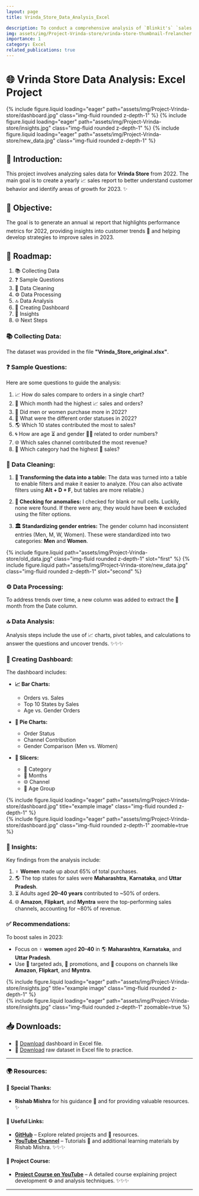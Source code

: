 ```yaml
---
layout: page
title: Vrinda_Store_Data_Analysis_Excel

description: To conduct a comprehensive analysis of `Blinkit's` `sales performance`, `customer satisfaction`, and `inventory distribution` to identify key insights and `opportunities for optimization` using various `KPIs` and `visualizations` in `Excel`.
img: assets/img/Project-Vrinda-store/vrinda-store-thumbnail-frelancher.png
importance: 1
category: Excel
related_publications: true
---
```

# 🌐 Vrinda Store Data Analysis: Excel Project

<swiper-container keyboard="true" navigation="true" pagination="true" pagination-clickable="true" pagination-dynamic-bullets="true" rewind="true">
  <swiper-slide>{% include figure.liquid loading="eager" path="assets/img/Project-Vrinda-store/dashboard.jpg" class="img-fluid rounded z-depth-1" %}</swiper-slide>
  <swiper-slide>{% include figure.liquid loading="eager" path="assets/img/Project-Vrinda-store/insights.jpg" class="img-fluid rounded z-depth-1" %}</swiper-slide>
  <swiper-slide>{% include figure.liquid loading="eager" path="assets/img/Project-Vrinda-store/new_data.jpg" class="img-fluid rounded z-depth-1" %}</swiper-slide>
</swiper-container>

## 🔄 Introduction:
This project involves analyzing sales data for **Vrinda Store** from 2022. The main goal is to create a yearly 📈 sales report to better understand customer behavior and identify areas of growth for 2023. ✨

## 🎯 Objective:
The goal is to generate an annual 📊 report that highlights performance metrics for 2022, providing insights into customer trends 🔎 and helping develop strategies to improve sales in 2023.

## 🔮 Roadmap:
1. 📚 Collecting Data  
2. ❓ Sample Questions  
3. 🧰 Data Cleaning  
4. ⚙️ Data Processing  
5. 🔝 Data Analysis  
6. 🎨 Creating Dashboard  
7. 🔦 Insights  
8. 🌐 Next Steps

### 📚 Collecting Data:
The dataset was provided in the file **"Vrinda_Store_original.xlsx"**.

### ❓ Sample Questions:
Here are some questions to guide the analysis:
1. 📈 How do sales compare to orders in a single chart?  
2. 🌄 Which month had the highest 📈 sales and orders?  
3. 💃 Did men or women purchase more in 2022?  
4. 🔎 What were the different order statuses in 2022?  
5. 🌎 Which 10 states contributed the most to sales?  
6. 🌀 How are age ⏳ and gender 👩👨 related to order numbers?  
7. 🌐 Which sales channel contributed the most revenue?  
8. 🎪 Which category had the highest 💸 sales?

### 🧰 Data Cleaning:
1. **🔢 Transforming the data into a table:**
   The data was turned into a table to enable filters and make it easier to analyze. (You can also activate filters using **Alt + D + F**, but tables are more reliable.)

2. **🧠 Checking for anomalies:**
   I checked for blank or null cells. Luckily, none were found. If there were any, they would have been ❇ excluded using the filter options.

3. **🏛️ Standardizing gender entries:**
   The gender column had inconsistent entries (Men, M, W, Women). These were standardized into two categories: **Men** and **Women**.


<img-comparison-slider>
  {% include figure.liquid path="assets/img/Project-Vrinda-store/old_data.jpg" class="img-fluid rounded z-depth-1" slot="first" %}
  {% include figure.liquid path="assets/img/Project-Vrinda-store/new_data.jpg" class="img-fluid rounded z-depth-1" slot="second" %}
</img-comparison-slider>


### ⚙️ Data Processing:
To address trends over time, a new column was added to extract the 🔢 month from the Date column.

### 🔝 Data Analysis:
Analysis steps include the use of 📈 charts, pivot tables, and calculations to answer the questions and uncover trends. ✨✨✨

### 🎨 Creating Dashboard:
The dashboard includes:
- **📈 Bar Charts:**
  - Orders vs. Sales  
  - Top 10 States by Sales  
  - Age vs. Gender Orders  

- **🔹 Pie Charts:**
  - Order Status  
  - Channel Contribution  
  - Gender Comparison (Men vs. Women)  

- **🔂 Slicers:**
  - 🎪 Category  
  - 🌄 Months  
  - 🌐 Channel  
  - 🔢 Age Group

<div class="row">
    <div class="col-sm mt-3 mt-md-0">
        {% include figure.liquid loading="eager" path="assets/img/Project-Vrinda-store/dashboard.jpg" title="example image" class="img-fluid rounded z-depth-1" %}
    </div>
</div>

<div class="col-sm mt-3 mt-md-0">
    {% include figure.liquid loading="eager" path="assets/img/Project-Vrinda-store/dashboard.jpg" class="img-fluid rounded z-depth-1" zoomable=true %}
</div>


### 🔦 Insights:
Key findings from the analysis include:
1. ♀️ **Women** made up about 65% of total purchases.
2. 🌎 The top states for sales were **Maharashtra**, **Karnataka**, and **Uttar Pradesh**.
3. ⏳ Adults aged **20-40 years** contributed to ~50% of orders.
4. 🌐 **Amazon**, **Flipkart**, and **Myntra** were the top-performing sales channels, accounting for ~80% of revenue.

### ✅ Recommendations:
To boost sales in 2023:
- Focus on ♀️ **women** aged **20-40** in 🌎 **Maharashtra**, **Karnataka**, and **Uttar Pradesh**.
- Use 📲 targeted ads, 🎉 promotions, and 🎁 coupons on channels like **Amazon**, **Flipkart**, and **Myntra**.

<div class="row">
    <div class="col-sm mt-3 mt-md-0">
        {% include figure.liquid loading="eager" path="assets/img/Project-Vrinda-store/insights.jpg" title="example image" class="img-fluid rounded z-depth-1" %}
    </div>
</div>

<div class="col-sm mt-3 mt-md-0">
    {% include figure.liquid loading="eager" path="assets/img/Project-Vrinda-store/insights.jpg" class="img-fluid rounded z-depth-1" zoomable=true %}
</div>

## 📥 Downloads:

- 📂 [Download](https://github.com/anmmashud/Vrinda_Store_Data_Analysis_Excel/main/Vrinda_Store.xlsx) dashboard in Excel file.
- 📂 [Download](https://github.com/anmmashud/Vrinda_Store_Data_Analysis_Excel/Vrinda_Store_oriiginal.xlsx) raw dataset in Excel file to practice.

---

### 🌍 Resources:
#### 🙏 Special Thanks:
- **Rishab Mishra** for his guidance 🤝 and for providing valuable resources. ✨

#### 🔗 Useful Links:
- [**GitHub**](https://github.com/rishabmishra) – Explore related projects and 🔎 resources.
- [**YouTube Channel**](https://www.youtube.com/@RishabMishraOfficial) – Tutorials 🔄 and additional learning materials by Rishab Mishra. ✨✨✨

#### 🎥 Project Course:
- [**Project Course on YouTube**](https://www.youtube.com/watch?v=gTK5rNhWJyA) – A detailed course explaining project development ⚙️ and analysis techniques. ✨✨✨

---

